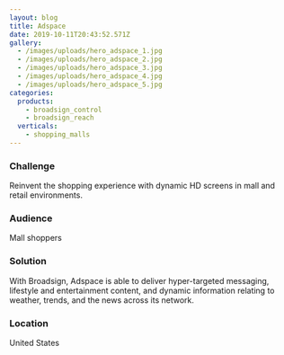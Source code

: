 ```yaml
---
layout: blog
title: Adspace
date: 2019-10-11T20:43:52.571Z
gallery:
  - /images/uploads/hero_adspace_1.jpg
  - /images/uploads/hero_adspace_2.jpg
  - /images/uploads/hero_adspace_3.jpg
  - /images/uploads/hero_adspace_4.jpg
  - /images/uploads/hero_adspace_5.jpg
categories:
  products:
    - broadsign_control
    - broadsign_reach
  verticals:
    - shopping_malls
---
```

### Challenge
Reinvent the shopping experience with dynamic HD screens in mall and retail environments.
### Audience
Mall shoppers
### Solution
With Broadsign, Adspace is able to deliver hyper-targeted messaging, lifestyle and entertainment content, and dynamic information relating to weather, trends, and the news across its network.
### Location
United States
